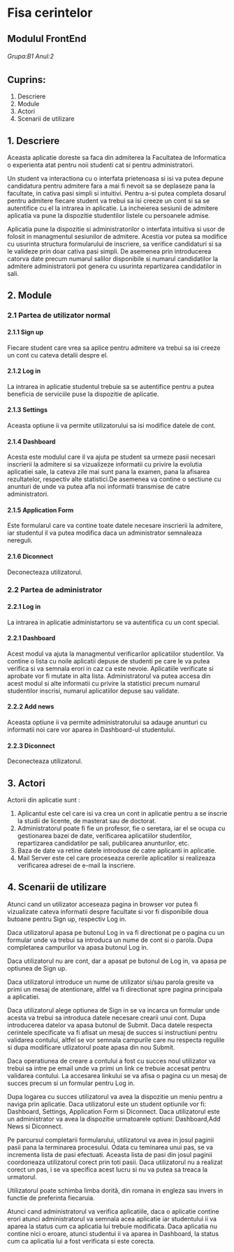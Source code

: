 # **Fisa cerintelor**

## Modulul FrontEnd

###### Grupa:B1  Anul:2

## Cuprins:
1. Descriere
2. Module
3. Actori
4. Scenarii de utilizare

## 1. Descriere
Aceasta aplicatie doreste sa faca din admiterea la Facultatea de Informatica o experienta atat pentru noii studenti cat si pentru administratori. 

Un student va interactiona cu o interfata prietenoasa si isi va putea depune candidatura pentru admitere fara a mai fi nevoit sa se deplaseze pana la facultate, in cativa pasi simpli si intuitivi. Pentru a-si putea completa dosarul pentru admitere fiecare student va trebui sa isi creeze un cont si sa se autentifice cu el la intrarea in aplicatie. La incheierea sesiunii de admitere aplicatia va pune la dispozitie studentilor listele cu persoanele admise.

Aplicatia pune la dispozitie si administratorilor o interfata intuitiva si usor de folosit in managmentul sesiunilor de admitere. Acestia vor putea sa modifice cu usurinta structura formularului de inscriere, sa verifice candidaturi si sa le valideze prin doar cativa pasi simpli. De asemenea prin introducerea catorva date precum numarul salilor disponibile si numarul candidatilor la admitere administratorii pot genera cu usurinta repartizarea candidatilor in sali.

## 2. Module
### 2.1 Partea de utilizator normal
#### 2.1.1 Sign up
Fiecare student care vrea sa aplice pentru admitere va trebui sa isi creeze un cont cu cateva detalii despre el.
#### 2.1.2 Log in
La intrarea in aplicatie studentul trebuie sa se autentifice pentru a putea beneficia de serviciile puse la dispozitie de aplicatie.
#### 2.1.3 Settings
Aceasta optiune ii va permite utilizatorului sa isi modifice datele de cont.
#### 2.1.4 Dashboard
Acesta este modulul care il va ajuta pe student sa urmeze pasii necesari inscrierii la admitere si sa vizualizeze informatii cu privire la evolutia aplicatiei sale, la cateva zile mai sunt pana la examen, pana la afisarea rezultatelor, respectiv alte statistici.De asemenea va contine o sectiune cu anunturi de unde va putea afla noi informatii transmise de catre administratori.
#### 2.1.5 Application Form 
Este formularul care va contine toate datele necesare inscrierii la admitere, iar studentul il va putea modifica daca un administrator semnaleaza nereguli.
#### 2.1.6 Diconnect
Deconecteaza utilizatorul.
### 2.2 Partea de administrator
#### 2.2.1 Log in
La intrarea in aplicatie administartoru se va autentifica cu un cont special.
#### 2.2.1 Dashboard 
Acest modul va ajuta la managmentul verificarilor aplicatiilor studentilor. Va contine o lista cu noile aplicatii depuse de studenti pe care le va putea verifica si va semnala erori in caz ca este nevoie. Aplicatiile verificate si aprobate vor fi mutate in alta lista. Administratorul va putea accesa din acest modul si alte informatii cu privire la statistici precum numarul studentilor inscrisi, numarul aplicatiilor depuse sau validate.
#### 2.2.2 Add news
Aceasta optiune ii va permite administratorului sa adauge anunturi cu informatii noi care vor aparea in Dashboard-ul studentului.
#### 2.2.3 Diconnect
Deconecteaza utilizatorul.

## 3. Actori

Actorii din aplicatie sunt :

1. Aplicantul este cel care isi va crea un cont in aplicatie pentru a se inscrie la studii de licente, de masterat sau de doctorat.
2. Administratorul poate fi fie un profesor, fie o seretara, iar el se ocupa cu gestionarea bazei de date, verificarea aplicatiilor studentilor, repartizarea candidatilor pe sali, publicarea anunturilor, etc.
3. Baza de date va retine datele introduse de catre aplicanti in aplicatie.
4. Mail Server este cel care proceseaza cererile aplicatilor si realizeaza verificarea adresei de e-mail la inscriere.


## 4. Scenarii de utilizare

Atunci cand un utilizator acceseaza pagina in browser vor putea fi vizualizate cateva informatii despre facultate si vor fi disponibile doua butoane pentru Sign up, respectiv Log in.

Daca utilizatorul apasa pe butonul Log in va fi directionat pe o pagina cu un formular unde va trebui sa introduca un nume de cont si o parola. Dupa completarea campurilor va apasa butonul Log in. 

Daca utilizatorul nu are cont, dar a apasat pe butonul de Log in, va apasa pe optiunea de Sign up.

Daca utilizatorul introduce un nume de utilizator si/sau parola gresite va primi un mesaj de atentionare, altfel va fi directionat spre pagina principala a aplicatiei.

Daca utilizatorul alege optiunea de Sign in se va incarca un formular unde acesta va trebui sa introduca datele necesare crearii unui cont. Dupa introducerea datelor va apasa butonul de Submit. Daca datele respecta cerintele specificate va fi afisat un mesaj de succes si instructiuni pentru validarea contului, altfel se vor semnala campurile care nu respecta regulile si dupa modificare utlizatorul poate apasa din nou Submit. 

Daca operatiunea de creare a contului a fost cu succes noul utilizator va trebui sa intre pe email unde va primi un link ce trebuie accesat pentru validarea contului. La accesarea linkului se va afisa o pagina cu un mesaj de succes precum si un formular pentru Log in.

Dupa logarea cu succes utilizatorul va avea la dispozitie un meniu pentru a naviga prin aplicatie. Daca utilizatorul este un student optiunile vor fi: Dashboard, Settings, Application Form si Diconnect. Daca utilizatorul este un administrator va avea la dispozitie urmatoarele optiuni: Dashboard,Add News si Diconnect.

Pe parcursul completarii formularului, utilizatorul va avea in josul paginii pasii pana la terminarea procesului. Odata cu teminarea unui pas, se va incrementa lista de pasi efectuati. Aceasta lista de pasi din josul paginii coordoneaza utilizatorul corect prin toti pasii. Daca utilizatorul nu a realizat corect un pas, i se va specifica acest lucru si nu va putea sa treaca la urmatorul.

Utilizatorul poate schimba limba dorită, din romana in engleza sau invers in functie de preferinta fiecaruia.

Atunci cand administratorul va verifica aplicatiile, daca o aplicatie contine erori atunci administratorul va semnala acea aplicatie iar studentului ii va aparea la status cum ca aplicatia lui trebuie modificata. Daca aplicatia nu contine nici o eroare, atunci studentui ii va aparea in Dashboard, la status cum ca aplicatia lui a fost verificata si este corecta.


